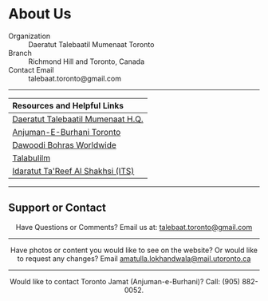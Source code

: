 # About Us

<dl>
<dt>Organization</dt>
<dd>Daeratut Talebaatil Mumenaat Toronto</dd>
<dt>Branch</dt>
<dd>Richmond Hill and Toronto, Canada</dd>
<dt>Contact Email</dt>
<dd>talebaat.toronto@gmail.com</dd>
</dl>

* * *
 

|                       Resources and Helpful Links                           |
|:----------------------------------------------------------------------------|
| <a href="http://www.busaheba.org">Daeratut Talebaatil Mumenaat H.Q.</a>     | 
| <a href="https://www.torontojamat.com">Anjuman-E-Burhani Toronto</a>        |
| <a href="http://www.mumineen.org">Dawoodi Bohras Worldwide</a>              | 
| <a href="http://www.talabulilm.com">Talabulilm</a>                          |
| <a href="https://www.its52.com/">Idaratut Ta'Reef Al Shakhsi (ITS)</a>      |


* * *

## Support or Contact

<center>
Have Questions or Comments? Email us at: <a href="http://talebaat.toronto@gmail.com">talebaat.toronto@gmail.com</a></center> 

<hr>
<center>
Have photos or content you would like to see on the website? Or would like to request any changes? Email <a href="http://amatulla.lokhandwala@mail.utoronto.ca">amatulla.lokhandwala@mail.utoronto.ca</a></center>

<hr>
<center>
Would like to contact Toronto Jamat (Anjuman-e-Burhani)? Call: (905) 882-0052.</center>
